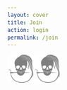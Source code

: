 ```yaml
---
layout: cover
title: Join
action: login
permalink: /join
---
```

<div id="login" class="loginbox" data-tab="signup">
    <img src="/img/logo/spinner.svg">
</div>
